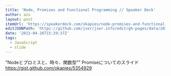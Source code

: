 ```yaml
---
title: 'Node, Promises and Functional Programming // Speaker Deck'
author: azu
layout: post
itemUrl: 'https://speakerdeck.com/okapies/node-promises-and-functional-programming'
editJSONPath: 'https://github.com/jser/jser.info/edit/gh-pages/data/2013/04/index.json'
date: '2013-04-26T15:29:37Z'
tags:
  - JavaScript
  - slide
---
```

&quot;Nodeとプロミスと、時々、関数型”&quot;
Promiseについてのスライド
https://gist.github.com/okapies/5354929
